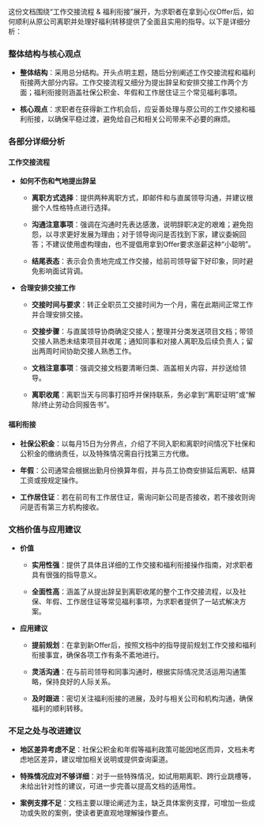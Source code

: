这份文档围绕“工作交接流程 & 福利衔接”展开，为求职者在拿到心仪Offer后，如何顺利从原公司离职并处理好福利转移提供了全面且实用的指导。以下是详细分析：

  

### 整体结构与核心观点

- **整体结构**：采用总分结构。开头点明主题，随后分别阐述工作交接流程和福利衔接两大部分内容。工作交接流程又细分为提出辞呈和安排交接工作两个方面；福利衔接则涵盖社保公积金、年假和工作居住证三个常见福利事项。
    
- **核心观点**：求职者在获得新工作机会后，应妥善处理与原公司的工作交接和福利衔接，以确保平稳过渡，避免给自己和相关公司带来不必要的麻烦。
    

  

### 各部分详细分析

  

#### 工作交接流程

- **如何不伤和气地提出辞呈**
    
    - **离职方式选择**：提供两种离职方式，即邮件和与直属领导沟通，并建议根据个人性格特点进行选择。
        
    - **沟通注意事项**：强调在沟通时先表达感激，说明辞职决定的艰难；避免抱怨，以寻求更好发展为理由；对于领导询问是否找到下家，建议委婉回答；不建议使用虚构理由，也不提倡用拿到Offer要求涨薪这种“小聪明”。
        
    - **结尾表态**：表示会负责地完成工作交接，给前司领导留下好印象，同时避免影响面试背调。
        
- **合理安排交接工作**
    
    - **交接时间与要求**：转正全职员工交接时间为一个月，需在此期间正常工作并合理安排交接。
        
    - **交接步骤**：与直属领导协商确定交接人；整理并分类发送项目文档；带领交接人熟悉未结束项目并收尾；通知同事和对接人离职及后续负责人；留出两周时间协助交接人熟悉工作。
        
    - **文档注意事项**：强调交接文档要清晰归类、涵盖相关内容，并抄送给领导。
        
    - **离职收尾**：离职当天与同事打招呼并保持联系，务必拿到“离职证明”或“解除/终止劳动合同报告书”。
        

  

#### 福利衔接

- **社保公积金**：以每月15日为分界点，介绍了不同入职和离职时间情况下社保和公积金的缴纳责任，以及特殊情况需自行找第三方代缴。
    
- **年假**：公司通常会根据出勤月份换算年假，并与员工协商安排延后离职、结算工资或按规定操作。
    
- **工作居住证**：若在前司有工作居住证，需询问新公司是否接收，若不接收则询问是否有第三方机构接收。
    

  

### 文档价值与应用建议

- **价值**
    
    - **实用性强**：提供了具体且详细的工作交接和福利衔接操作指南，对求职者具有很强的指导意义。
        
    - **全面性高**：涵盖了从提出辞呈到离职收尾的整个工作交接流程，以及社保、年假、工作居住证等常见福利事项，为求职者提供了一站式解决方案。
        
- **应用建议**
    
    - **提前规划**：在拿到新Offer后，按照文档中的指导提前规划工作交接和福利衔接事宜，确保各项工作有条不紊地进行。
        
    - **灵活沟通**：在与前司领导和同事沟通时，根据实际情况灵活运用沟通策略，保持良好的人际关系。
        
    - **及时跟进**：密切关注福利衔接的进展，及时与相关公司和机构沟通，确保福利的顺利转移。
        

  

### 不足之处与改进建议

- **地区差异考虑不足**：社保公积金和年假等福利政策可能因地区而异，文档未考虑地区差异，建议增加相关说明或提供查询渠道。
    
- **特殊情况应对不够详细**：对于一些特殊情况，如试用期离职、跨行业跳槽等，未给出针对性的建议，可进一步完善以提高文档的适用性。
    
- **案例支撑不足**：文档主要以理论阐述为主，缺乏具体案例支撑，可增加一些成功或失败的案例，使读者更直观地理解操作要点。